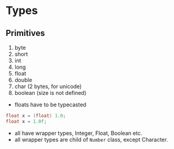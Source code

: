 # Types

## Primitives

1. byte
1. short
1. int
1. long
1. float
1. double
1. char (2 bytes, for unicode)
1. boolean (size is not defined)

- floats have to be typecasted

```java
float x = (float) 1.0;
float x = 1.0f;
```

- all have wrapper types, Integer, Float, Boolean etc.
- all wrapper types are child of `Number` class, except Character.

